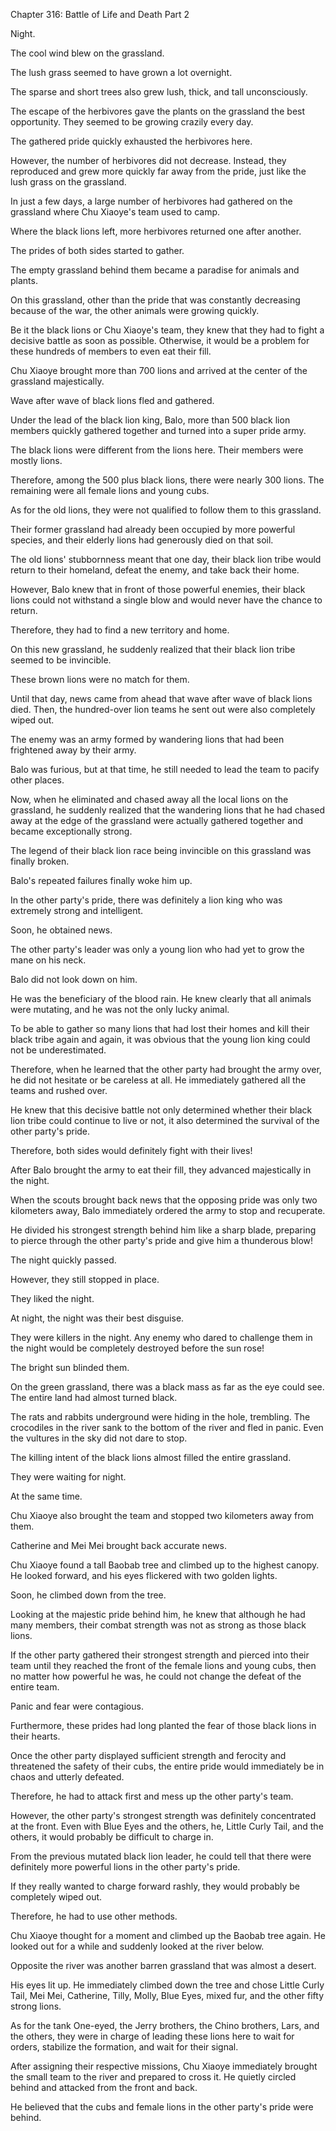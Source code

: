 Chapter 316: Battle of Life and Death Part 2

Night.

The cool wind blew on the grassland.

The lush grass seemed to have grown a lot overnight.

The sparse and short trees also grew lush, thick, and tall unconsciously.

The escape of the herbivores gave the plants on the grassland the best opportunity. They seemed to be growing crazily every day.

The gathered pride quickly exhausted the herbivores here.

However, the number of herbivores did not decrease. Instead, they reproduced and grew more quickly far away from the pride, just like the lush grass on the grassland.

In just a few days, a large number of herbivores had gathered on the grassland where Chu Xiaoye's team used to camp.

Where the black lions left, more herbivores returned one after another.

The prides of both sides started to gather.

The empty grassland behind them became a paradise for animals and plants.

On this grassland, other than the pride that was constantly decreasing because of the war, the other animals were growing quickly.

Be it the black lions or Chu Xiaoye's team, they knew that they had to fight a decisive battle as soon as possible. Otherwise, it would be a problem for these hundreds of members to even eat their fill.

Chu Xiaoye brought more than 700 lions and arrived at the center of the grassland majestically.

Wave after wave of black lions fled and gathered.

Under the lead of the black lion king, Balo, more than 500 black lion members quickly gathered together and turned into a super pride army.

The black lions were different from the lions here. Their members were mostly lions.

Therefore, among the 500 plus black lions, there were nearly 300 lions. The remaining were all female lions and young cubs.

As for the old lions, they were not qualified to follow them to this grassland.

Their former grassland had already been occupied by more powerful species, and their elderly lions had generously died on that soil.

The old lions' stubbornness meant that one day, their black lion tribe would return to their homeland, defeat the enemy, and take back their home.

However, Balo knew that in front of those powerful enemies, their black lions could not withstand a single blow and would never have the chance to return.

Therefore, they had to find a new territory and home.

On this new grassland, he suddenly realized that their black lion tribe seemed to be invincible.

These brown lions were no match for them.

Until that day, news came from ahead that wave after wave of black lions died. Then, the hundred-over lion teams he sent out were also completely wiped out.

The enemy was an army formed by wandering lions that had been frightened away by their army.

Balo was furious, but at that time, he still needed to lead the team to pacify other places.

Now, when he eliminated and chased away all the local lions on the grassland, he suddenly realized that the wandering lions that he had chased away at the edge of the grassland were actually gathered together and became exceptionally strong.

The legend of their black lion race being invincible on this grassland was finally broken.

Balo's repeated failures finally woke him up.

In the other party's pride, there was definitely a lion king who was extremely strong and intelligent.

Soon, he obtained news.

The other party's leader was only a young lion who had yet to grow the mane on his neck.

Balo did not look down on him.

He was the beneficiary of the blood rain. He knew clearly that all animals were mutating, and he was not the only lucky animal.

To be able to gather so many lions that had lost their homes and kill their black tribe again and again, it was obvious that the young lion king could not be underestimated.

Therefore, when he learned that the other party had brought the army over, he did not hesitate or be careless at all. He immediately gathered all the teams and rushed over. 

He knew that this decisive battle not only determined whether their black lion tribe could continue to live or not, it also determined the survival of the other party's pride.

Therefore, both sides would definitely fight with their lives\!

After Balo brought the army to eat their fill, they advanced majestically in the night.

When the scouts brought back news that the opposing pride was only two kilometers away, Balo immediately ordered the army to stop and recuperate.

He divided his strongest strength behind him like a sharp blade, preparing to pierce through the other party's pride and give him a thunderous blow\!

The night quickly passed.

However, they still stopped in place.

They liked the night.

At night, the night was their best disguise.

They were killers in the night. Any enemy who dared to challenge them in the night would be completely destroyed before the sun rose\!

The bright sun blinded them.

On the green grassland, there was a black mass as far as the eye could see. The entire land had almost turned black.

The rats and rabbits underground were hiding in the hole, trembling. The crocodiles in the river sank to the bottom of the river and fled in panic. Even the vultures in the sky did not dare to stop.

The killing intent of the black lions almost filled the entire grassland.

They were waiting for night.

At the same time.

Chu Xiaoye also brought the team and stopped two kilometers away from them.

Catherine and Mei Mei brought back accurate news.

Chu Xiaoye found a tall Baobab tree and climbed up to the highest canopy. He looked forward, and his eyes flickered with two golden lights.

Soon, he climbed down from the tree.

Looking at the majestic pride behind him, he knew that although he had many members, their combat strength was not as strong as those black lions.

If the other party gathered their strongest strength and pierced into their team until they reached the front of the female lions and young cubs, then no matter how powerful he was, he could not change the defeat of the entire team.

Panic and fear were contagious.

Furthermore, these prides had long planted the fear of those black lions in their hearts.

Once the other party displayed sufficient strength and ferocity and threatened the safety of their cubs, the entire pride would immediately be in chaos and utterly defeated.

Therefore, he had to attack first and mess up the other party's team.

However, the other party's strongest strength was definitely concentrated at the front. Even with Blue Eyes and the others, he, Little Curly Tail, and the others, it would probably be difficult to charge in.

From the previous mutated black lion leader, he could tell that there were definitely more powerful lions in the other party's pride.

If they really wanted to charge forward rashly, they would probably be completely wiped out.

Therefore, he had to use other methods.

Chu Xiaoye thought for a moment and climbed up the Baobab tree again. He looked out for a while and suddenly looked at the river below.

Opposite the river was another barren grassland that was almost a desert.

His eyes lit up. He immediately climbed down the tree and chose Little Curly Tail, Mei Mei, Catherine, Tilly, Molly, Blue Eyes, mixed fur, and the other fifty strong lions.

As for the tank One-eyed, the Jerry brothers, the Chino brothers, Lars, and the others, they were in charge of leading these lions here to wait for orders, stabilize the formation, and wait for their signal.

After assigning their respective missions, Chu Xiaoye immediately brought the small team to the river and prepared to cross it. He quietly circled behind and attacked from the front and back.

He believed that the cubs and female lions in the other party's pride were behind.